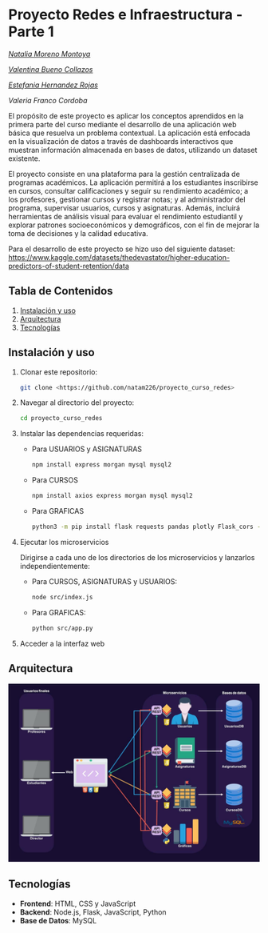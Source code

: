 # Proyecto Redes e Infraestructura - Parte 1
*[Natalia Moreno Montoya](https://github.com/natam226)*

*[Valentina Bueno Collazos](https://github.com/valentinabc19)*

*[Estefania Hernandez Rojas](https://github.com/HEstefaniaR)*

*Valeria Franco Cordoba*


El propósito de este proyecto es aplicar los conceptos aprendidos en la primera parte del curso mediante el desarrollo de una aplicación web básica que resuelva un problema contextual. La aplicación está enfocada en la visualización de datos a través de dashboards interactivos que muestran información almacenada en bases de datos, utilizando un dataset existente.

El proyecto consiste en una plataforma para la gestión centralizada de programas académicos. La aplicación permitirá a los estudiantes inscribirse en cursos, consultar calificaciones y seguir su rendimiento académico; a los profesores, gestionar cursos y registrar notas; y al administrador del programa, supervisar usuarios, cursos y asignaturas. Además, incluirá herramientas de análisis visual para evaluar el rendimiento estudiantil y explorar patrones socioeconómicos y demográficos, con el fin de mejorar la toma de decisiones y la calidad educativa.

Para el desarrollo de este proyecto se hizo uso del siguiente dataset: https://www.kaggle.com/datasets/thedevastator/higher-education-predictors-of-student-retention/data

## Tabla de Contenidos

1. [Instalación y uso](https://github.com/natam226/proyecto_curso_redes?tab=readme-ov-file#instalaci%C3%B3n-y-uso)
2. [Arquitectura](https://github.com/natam226/proyecto_curso_redes?tab=readme-ov-file#arquitectura)
3. [Tecnologías](https://github.com/natam226/proyecto_curso_redes?tab=readme-ov-file#tecnolog%C3%ADas)

## Instalación y uso

1. Clonar este repositorio:
    
    ```bash
    git clone <https://github.com/natam226/proyecto_curso_redes>
    
    ```
    
2. Navegar al directorio del proyecto:
    
    ```bash
    cd proyecto_curso_redes
    
    ```
    
3. Instalar las dependencias requeridas:
    - Para USUARIOS y ASIGNATURAS
        
        ```bash
        npm install express morgan mysql mysql2
        
        ```
        
    - Para CURSOS
        
        ```bash
        npm install axios express morgan mysql mysql2
        
        ```
        
    - Para GRAFICAS
        
        ```bash
        python3 -m pip install flask requests pandas plotly Flask_cors --no-warn-script-location
        
        ```
        
4. Ejecutar los microservicios
    
    Dirigirse a cada uno de los directorios de los microservicios y lanzarlos independientemente:
    
    - Para CURSOS, ASIGNATURAS y USUARIOS:
        
        ```bash
        node src/index.js
        
        ```
        
    - Para GRAFICAS:
        
        ```bash
        python src/app.py
        
        ```
        
5. Acceder a la interfaz web

## Arquitectura

![Arquitectura](diagrama/arquitectura.jpg)

## Tecnologías

- **Frontend**: HTML, CSS y JavaScript
- **Backend**: Node.js, Flask, JavaScript, Python
- **Base de Datos**: MySQL
